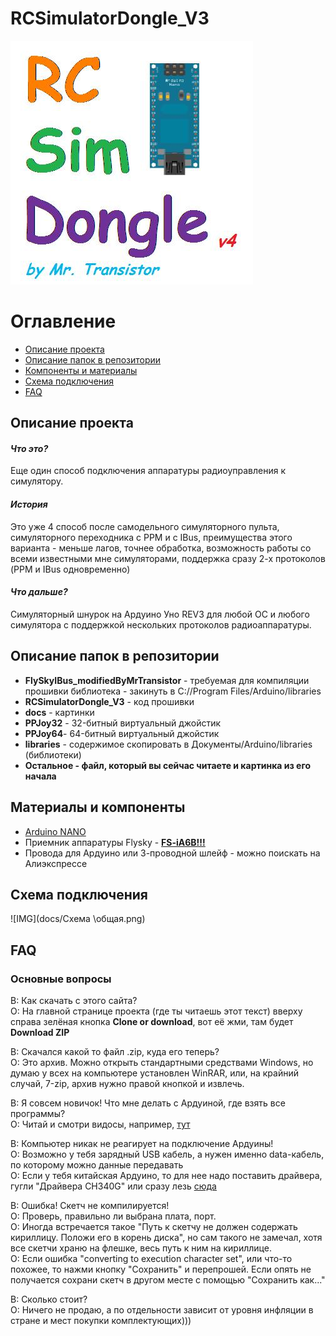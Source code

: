 # RCSimulatorDongle_V3
![IMG](docs/Лого.jpg)

# Оглавление

  * [Описание проекта](#Description)
  * [Описание папок в репозитории](#Folders_description)
  * [Компоненты и материалы](#Components)
  * [Схема подключения](#Scheme)
  * [FAQ](#FAQ)
  
<a id="Description"></a>
## Описание проекта
#### *Что это?*
Еще один способ подключения аппаратуры радиоуправления к симулятору.

#### *История* 
Это уже 4 способ после самодельного симуляторного пульта, симуляторного переходника с PPM и с IBus, преимущества этого варианта - меньше лагов, точнее обработка, возможность работы со всеми известными мне симуляторами, поддержка сразу 2-х протоколов (PPM и IBus одновременно)

#### *Что дальше?*
Симуляторный шнурок на Ардуино Уно REV3 для любой ОС и любого симулятора с поддержкой нескольких протоколов радиоаппаратуры.

<a id="Folders_description"></a>
## Описание папок в репозитории
  - **FlySkyIBus_modifiedByMrTransistor** - требуемая для компиляции прошивки библиотека - закинуть в C://Program Files/Arduino/libraries
  - **RCSimulatorDongle_V3** - код прошивки
  - **docs** - картинки
  - **PPJoy32** - 32-битный виртуальный джойстик
  - **PPJoy64**- 64-битный виртуальный джойстик
  - **libraries** - содержимое скопировать в Документы/Arduino/libraries (библиотеки)
  - **Остальное - файл, который вы сейчас читаете и картинка из его начала**

<a id="Components"></a>
## Материалы и компоненты
  - [Arduino NANO](http://ali.pub/20o36t)
  - Приемник аппаратуры Flysky - **[FS-iA6B!!!](http://ali.pub/1exhys)**
  - Провода для Ардуино или 3-проводной шлейф - можно поискать на Алиэкспрессе
  
<a id="Scheme"></a>
## Схема подключения
![IMG](docs/Схема \общая.png)

<a id="FAQ"></a>
## FAQ
### Основные вопросы
В: Как скачать с этого сайта?  
О: На главной странице проекта (где ты читаешь этот текст) вверху справа зелёная кнопка **Clone or download**, вот её жми, там будет **Download ZIP**

В: Скачался какой то файл .zip, куда его теперь?  
О: Это архив. Можно открыть стандартными средствами Windows, но думаю у всех на компьютере установлен WinRAR, или, на крайний случай, 7-zip, архив нужно правой кнопкой и извлечь.

В: Я совсем новичок! Что мне делать с Ардуиной, где взять все программы?  
О: Читай и смотри видосы, например, [тут](http://alexgyver.ru/arduino-first/)

В: Компьютер никак не реагирует на подключение Ардуины!  
О: Возможно у тебя зарядный USB кабель, а нужен именно data-кабель, по которому можно данные передавать  
О: Если у тебя китайская Ардуино, то для нее надо поставить драйвера, гугли "Драйвера CH340G" или сразу лезь [сюда](http://smart-chip.ru/drajver-dlya-arduino/)

В: Ошибка! Скетч не компилируется!  
О: Проверь, правильно ли выбрана плата, порт.  
О: Иногда встречается такое "Путь к скетчу не должен содержать кириллицу. Положи его в корень диска", но сам такого не замечал, хотя все скетчи храню на флешке, весь путь к ним на кириллице.  
О: Если ошибка "converting to execution character set", или что-то похожее, то нажми кнопку "Сохранить" и перепрошей. Если опять не получается сохрани скетч в другом месте с помощью "Сохранить как..."

В: Сколько стоит?  
О: Ничего не продаю, а по отдельности зависит от уровня инфляции в стране и мест покупки комплектующих)))

